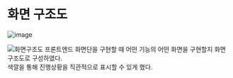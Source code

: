# 화면 구조도

![image](./화면구조도.png)

![화면구조도](/uploads/2abfeb4b99c3f6ab0a566bdb13a6d77a/화면구조도.png)
프론트엔드 화면단을 구현할 때 어떤 기능의 어떤 화면을 구현할지 화면 구조도로 구성하였다.
<br>
색깔을 통해 진행상황을 직관적으로 표시할 수 있게 했다.
